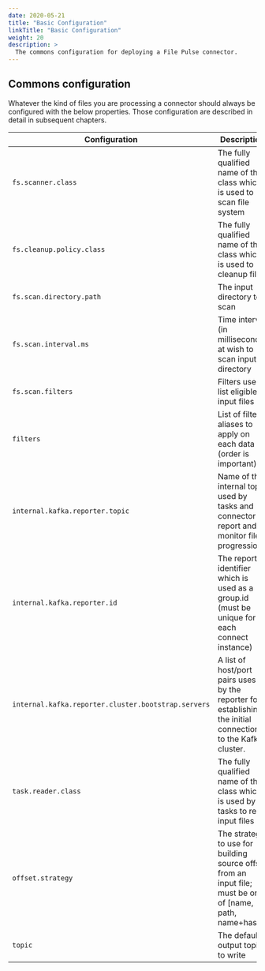```yaml
---
date: 2020-05-21
title: "Basic Configuration"
linkTitle: "Basic Configuration"
weight: 20
description: >
  The commons configuration for deploying a File Pulse connector.
---
```


## Commons configuration

Whatever the kind of files you are processing a connector should always be configured with the below properties.
Those configuration are described in detail in subsequent chapters.

| Configuration |   Description |   Type    |   Default |   Importance  |
| --------------| --------------|-----------| --------- | ------------- |
|`fs.scanner.class` | The fully qualified name of the class which is used to scan file system | class | *io.streamthoughts.kafka.connect.filepulse.scanner.local.LocalFSDirectoryWalker* | medium |
|`fs.cleanup.policy.class` | The fully qualified name of the class which is used to cleanup files | class | *-* | high |
|`fs.scan.directory.path` | The input directory to scan | string | *-* | high |
|`fs.scan.interval.ms` | Time interval (in milliseconds) at wish to scan input directory | long | *10000* | high |
|`fs.scan.filters` | Filters use to list eligible input files| list | *-* | medium |
|`filters` | List of filters aliases to apply on each data (order is important) | list | *-* | medium |
|`internal.kafka.reporter.topic` | Name of the internal topic used by tasks and connector to report and monitor file progression. | class | *connect-file-pulse-status* | high |
|`internal.kafka.reporter.id` | The reporter identifier which is used as a group.id (must be unique for each connect instance) | string | *-* | high |
|`internal.kafka.reporter.cluster.bootstrap.servers` |A list of host/port pairs uses by the reporter for establishing the initial connection to the Kafka cluster. | string | *-* | high |
|`task.reader.class` | The fully qualified name of the class which is used by tasks to read input files | class | *io.streamthoughts.kafka.connect.filepulse.reader.RowFileReader* | high |
|`offset.strategy` | The strategy to use for building source offset from an input file; must be one of [name, path, name+hash] | string | *name+hash* | high |
|`topic` | The default output topic to write | string | *-* | high |